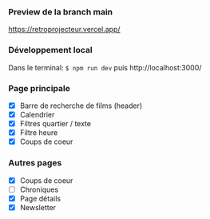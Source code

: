 ### Preview de la branch main
https://retroprojecteur.vercel.app/

### Développement local
Dans le terminal: `$ npm run dev` puis http://localhost:3000/


### Page principale
- [x] Barre de recherche de films (header)
- [x] Calendrier
- [x] Filtres quartier / texte
- [x] Filtre heure
- [x] Coups de coeur

### Autres pages
- [x] Coups de coeur
- [ ] Chroniques
- [x] Page détails
- [x] Newsletter